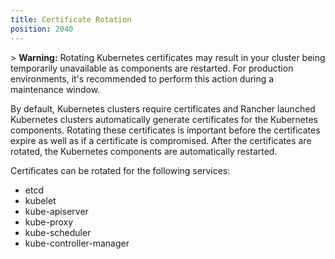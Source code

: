 ```yaml
---
title: Certificate Rotation
position: 2040
---
```


\> **Warning:** Rotating Kubernetes certificates may result in your cluster being temporarily unavailable as components are restarted. For production environments, it's recommended to perform this action during a maintenance window.

By default, Kubernetes clusters require certificates and Rancher launched Kubernetes clusters automatically generate  certificates for the Kubernetes components. Rotating these certificates is important before the certificates expire as well as if a certificate is compromised. After the certificates are rotated, the Kubernetes components are automatically restarted.

Certificates can be rotated for the following services:

- etcd
- kubelet
- kube-apiserver
- kube-proxy
- kube-scheduler
- kube-controller-manager

